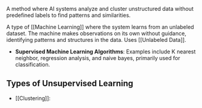  A method where AI systems analyze and cluster unstructured data without predefined labels to find patterns and similarities.

A type of [[Machine Learning]] where the system learns from an unlabeled dataset. The machine makes observations on its own without guidance, identifying patterns and structures in the data.
Uses [[Unlabeled Data]].
- **Supervised Machine Learning Algorithms**: Examples include K nearest neighbor, regression analysis, and naive bayes, primarily used for classification.

## Types of Unsupervised Learning
* [[Clustering]]: 